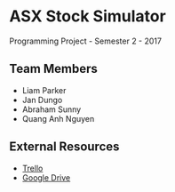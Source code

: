 # ASX Stock Simulator
Programming Project - Semester 2 - 2017

## Team Members
* Liam Parker
* Jan Dungo
* Abraham Sunny
* Quang Anh Nguyen

## External Resources
* [Trello](https://trello.com/b/5SzPCr0z/capstone-project)
* [Google Drive](https://drive.google.com/drive/u/0/folders/0B34lNjaNnQS_MjE3TndoV2VaczA)